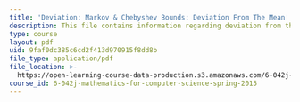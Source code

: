 ```yaml
---
title: 'Deviation: Markov & Chebyshev Bounds: Deviation From The Mean'
description: This file contains information regarding deviation from the mean.
type: course
layout: pdf
uid: 9faf0dc385c6cd2f413d970915f8dd8b
file_type: application/pdf
file_location: >-
  https://open-learning-course-data-production.s3.amazonaws.com/6-042j-mathematics-for-computer-science-spring-2015/9faf0dc385c6cd2f413d970915f8dd8b_MIT6_042JS15_DeviatTheMean.pdf
course_id: 6-042j-mathematics-for-computer-science-spring-2015
---
```

